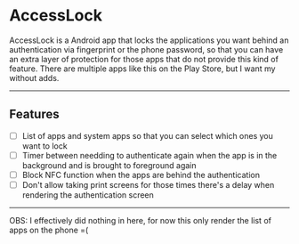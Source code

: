 # AccessLock

AccessLock is a Android app that locks the applications you want behind an authentication via fingerprint or the phone password, so that you can have an extra layer of protection for those apps that do not provide this kind of feature.
There are multiple apps like this on the Play Store, but I want my without adds.

---

## Features
- [ ] List of apps and system apps so that you can select which ones you want to lock
- [ ] Timer between needding to authenticate again when the app is in the background and is brought to foreground again
- [ ] Block NFC function when the apps are behind the authentication
- [ ] Don't allow taking print screens for those times there's a delay when rendering the authentication screen
---

OBS: I effectively did nothing in here, for now this only render the list of apps on the phone =(
